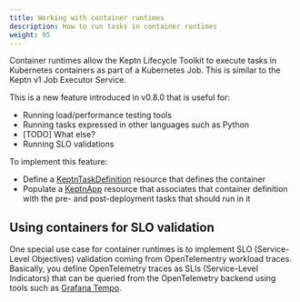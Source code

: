 ```yaml
---
title: Working with container runtimes
description: How to run tasks in container runtimes
weight: 95
---
```


Container runtimes allow the Keptn Lifecycle Toolkit
to execute tasks in Kubernetes containers as part of a Kubernetes Job.
This is similar to the Keptn v1 Job Executor Service.

This is a new feature introduced in v0.8.0
that is useful for:

- Running load/performance testing tools
- Running tasks expressed in other languages such as Python
- [TODO] What else?
- Running SLO validations

To implement this feature:

- Define a
  [KeptnTaskDefinition](../yaml-crd-ref/taskdefinition.md)
  resource that defines the container
- Populate a [KeptnApp](../yaml-crd-ref/app.md)
  resource that associates that container definition
  with the pre- and post-deployment tasks
  that should run in it

## Using containers for SLO validation

One special use case for container runtimes
is to implement SLO (Service-Level Objectives) validation coming from
OpenTelementry workload traces.
Basically, you define OpenTelemetry traces
as SLIs (Service-Level Indicators)
that can be queried from the OpenTelemetry backend using tools such as
[Grafana Tempo](https://grafana.com/oss/tempo/).
